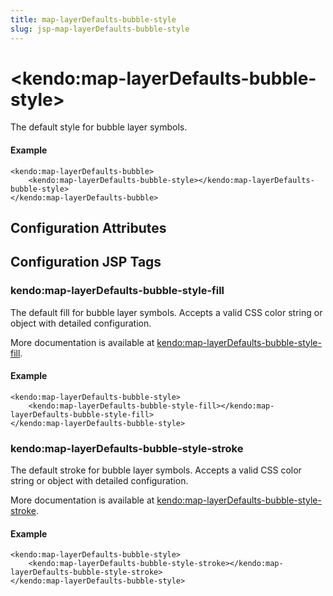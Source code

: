 ```yaml
---
title: map-layerDefaults-bubble-style
slug: jsp-map-layerDefaults-bubble-style
---
```


# \<kendo:map-layerDefaults-bubble-style\>

The default style for bubble layer symbols.

#### Example
    <kendo:map-layerDefaults-bubble>
        <kendo:map-layerDefaults-bubble-style></kendo:map-layerDefaults-bubble-style>
    </kendo:map-layerDefaults-bubble>

## Configuration Attributes


##  Configuration JSP Tags

### kendo:map-layerDefaults-bubble-style-fill

The default fill for bubble layer symbols.
Accepts a valid CSS color string or object with detailed configuration.

More documentation is available at [kendo:map-layerDefaults-bubble-style-fill](/kendo-ui/api/wrappers/jsp/map/layerdefaults-bubble-style-fill).

#### Example

    <kendo:map-layerDefaults-bubble-style>
        <kendo:map-layerDefaults-bubble-style-fill></kendo:map-layerDefaults-bubble-style-fill>
    </kendo:map-layerDefaults-bubble-style>

### kendo:map-layerDefaults-bubble-style-stroke

The default stroke for bubble layer symbols.
Accepts a valid CSS color string or object with detailed configuration.

More documentation is available at [kendo:map-layerDefaults-bubble-style-stroke](/kendo-ui/api/wrappers/jsp/map/layerdefaults-bubble-style-stroke).

#### Example

    <kendo:map-layerDefaults-bubble-style>
        <kendo:map-layerDefaults-bubble-style-stroke></kendo:map-layerDefaults-bubble-style-stroke>
    </kendo:map-layerDefaults-bubble-style>

